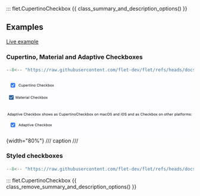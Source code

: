 ::: flet.CupertinoCheckbox
{{ class_summary_and_description_options() }}

## Examples

[Live example](https://flet-controls-gallery.fly.dev/input/cupertinocheckbox)

### Cupertino, Material and Adaptive Checkboxes

```python
--8<-- "https://raw.githubusercontent.com/flet-dev/flet/refs/heads/docs/sdk/python/examples/controls/cupertino-checkbox/cupertino-material-and-adaptive.py"
```

![cupertino-material-and-adaptive](https://raw.githubusercontent.com/flet-dev/flet/docs/sdk/python/examples/controls/cupertino-checkbox/media/cupertino-material-and-adaptive.png){width="80%"}
/// caption
///

### Styled checkboxes

```python
--8<-- "https://raw.githubusercontent.com/flet-dev/flet/refs/heads/docs/sdk/python/examples/controls/cupertino-checkbox/styled.py"
```

::: flet.CupertinoCheckbox
{{ class_remove_summary_and_description_options() }}
